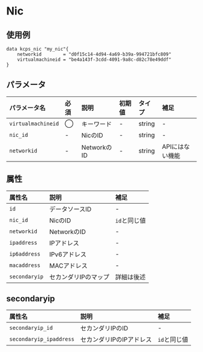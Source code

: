 #  Nic

## 使用例

```hcl
data kcps_nic "my_nic"{
    networkid        = "d0f15c14-4d94-4a69-b39a-994721bfc809" 
    virtualmachineid = "be4a143f-3cdd-4091-9a8c-d82c78e49ddf"
}
```

## パラメータ

|パラメータ名 |必須    |説明      |初期値    |タイプ    |補足|
|:----------|:------|:---------|:--------|:--------|:--|
|`virtualmachineid` |◯|キーワード | - | string | - |
|`nic_id` |-|NicのID | - | string | - |
|`networkid` |-|NetworkのID  | - | string | APIにはない機能 |




## 属性
|属性名 |説明      |補足 |
|:----------|:------|:---------|
|`id`          |データソースID   | - | 
|`nic_id`  |NicのID  | `id`と同じ値 |
|`networkid` |NetworkのID  | - |
|`ipaddress`  |IPアドレス  | - |
|`ip6address`  |IPv6アドレス   | - |
|`macaddress`  |MACアドレス   | - |
|`secondaryip`  |セカンダリIPのマップ   | 詳細は後述 |


## secondaryip

|属性名 |説明      |補足 |
|:----------|:------|:---------|
|`secondaryip_id`  |セカンダリIPのID   | - | 
|`secondaryip_ipaddress`  |セカンダリIPのIPアドレス  | `id`と同じ値 |

 
